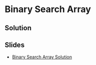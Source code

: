 
# Binary Search Array

## Solution


## Slides

* [Binary Search Array Solution](https://docs.google.com/a/hackreactor.com/presentation/d/1WvoUHdPsSKwwKdd4wU_AEJk3RLQ5Gm78EP06S-WNHYI/embed?start=false&loop=false&delayms=3000)
